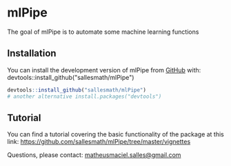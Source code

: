 
# mlPipe

<!-- badges: start -->
<!-- badges: end -->

The goal of mlPipe is to automate some machine learning functions

## Installation

You can install the development version of mlPipe from [GitHub](https://github.com/sallesmath/mlPipe) with: devtools::install_github("sallesmath/mlPipe")

``` r
devtools::install_github("sallesmath/mlPipe")
# another alternative install.packages("devtools")
```

## Tutorial

You can find a tutorial covering the basic functionality of the package at this link: https://github.com/sallesmath/mlPipe/tree/master/vignettes

Questions, please contact: matheusmaciel.salles@gmail.com


